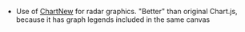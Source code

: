 - Use of [ChartNew](1) for radar graphics. "Better" than original Chart.js, because it has graph legends included in the same canvas

[1]: https://github.com/FVANCOP/ChartNew.js